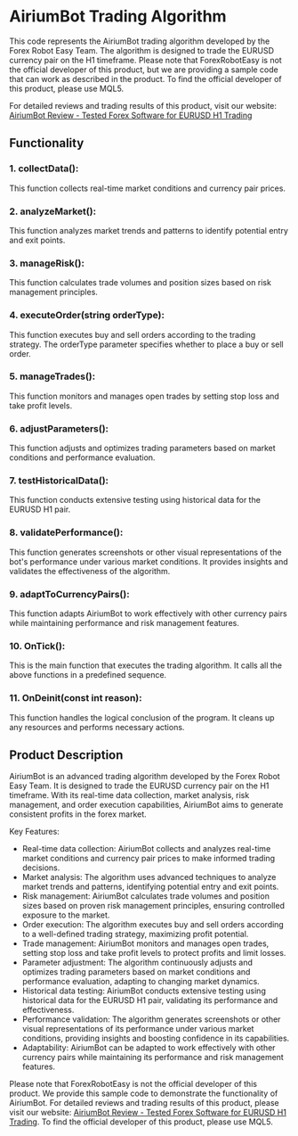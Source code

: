 # AiriumBot Trading Algorithm

This code represents the AiriumBot trading algorithm developed by the Forex Robot Easy Team. The algorithm is designed to trade the EURUSD currency pair on the H1 timeframe. Please note that ForexRobotEasy is not the official developer of this product, but we are providing a sample code that can work as described in the product. To find the official developer of this product, please use MQL5.

For detailed reviews and trading results of this product, visit our website: [AiriumBot Review - Tested Forex Software for EURUSD H1 Trading](https://forexroboteasy.com/forex-robot-review/airiumbot-review-tested-forex-software-for-eurusd-h1-trading/)

## Functionality

### 1. collectData():
This function collects real-time market conditions and currency pair prices.

### 2. analyzeMarket():
This function analyzes market trends and patterns to identify potential entry and exit points.

### 3. manageRisk():
This function calculates trade volumes and position sizes based on risk management principles.

### 4. executeOrder(string orderType):
This function executes buy and sell orders according to the trading strategy. The orderType parameter specifies whether to place a buy or sell order.

### 5. manageTrades():
This function monitors and manages open trades by setting stop loss and take profit levels.

### 6. adjustParameters():
This function adjusts and optimizes trading parameters based on market conditions and performance evaluation.

### 7. testHistoricalData():
This function conducts extensive testing using historical data for the EURUSD H1 pair.

### 8. validatePerformance():
This function generates screenshots or other visual representations of the bot's performance under various market conditions. It provides insights and validates the effectiveness of the algorithm.

### 9. adaptToCurrencyPairs():
This function adapts AiriumBot to work effectively with other currency pairs while maintaining performance and risk management features.

### 10. OnTick():
This is the main function that executes the trading algorithm. It calls all the above functions in a predefined sequence.

### 11. OnDeinit(const int reason):
This function handles the logical conclusion of the program. It cleans up any resources and performs necessary actions.

## Product Description

AiriumBot is an advanced trading algorithm developed by the Forex Robot Easy Team. It is designed to trade the EURUSD currency pair on the H1 timeframe. With its real-time data collection, market analysis, risk management, and order execution capabilities, AiriumBot aims to generate consistent profits in the forex market.

Key Features:
- Real-time data collection: AiriumBot collects and analyzes real-time market conditions and currency pair prices to make informed trading decisions.
- Market analysis: The algorithm uses advanced techniques to analyze market trends and patterns, identifying potential entry and exit points.
- Risk management: AiriumBot calculates trade volumes and position sizes based on proven risk management principles, ensuring controlled exposure to the market.
- Order execution: The algorithm executes buy and sell orders according to a well-defined trading strategy, maximizing profit potential.
- Trade management: AiriumBot monitors and manages open trades, setting stop loss and take profit levels to protect profits and limit losses.
- Parameter adjustment: The algorithm continuously adjusts and optimizes trading parameters based on market conditions and performance evaluation, adapting to changing market dynamics.
- Historical data testing: AiriumBot conducts extensive testing using historical data for the EURUSD H1 pair, validating its performance and effectiveness.
- Performance validation: The algorithm generates screenshots or other visual representations of its performance under various market conditions, providing insights and boosting confidence in its capabilities.
- Adaptability: AiriumBot can be adapted to work effectively with other currency pairs while maintaining its performance and risk management features.

Please note that ForexRobotEasy is not the official developer of this product. We provide this sample code to demonstrate the functionality of AiriumBot. For detailed reviews and trading results of this product, please visit our website: [AiriumBot Review - Tested Forex Software for EURUSD H1 Trading](https://forexroboteasy.com/forex-robot-review/airiumbot-review-tested-forex-software-for-eurusd-h1-trading/). To find the official developer of this product, please use MQL5.
